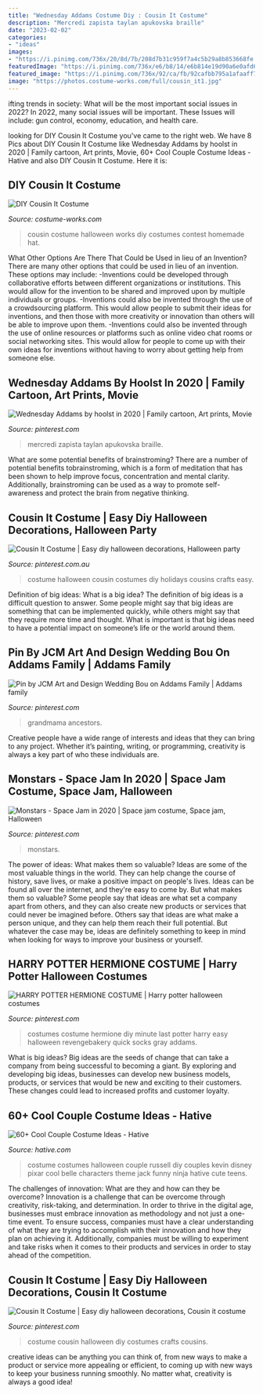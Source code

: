 ```yaml
---
title: "Wednesday Addams Costume Diy : Cousin It Costume"
description: "Mercredi zapista taylan apukovska braille"
date: "2023-02-02"
categories:
- "ideas"
images:
- "https://i.pinimg.com/736x/20/8d/7b/208d7b31c959f7a4c5b29a8b853668fe.jpg"
featuredImage: "https://i.pinimg.com/736x/e6/b8/14/e6b814e19d90a6e0afd67a9dfd6c3ba0.jpg"
featured_image: "https://i.pinimg.com/736x/92/ca/fb/92cafbb795a1afaaff7659b821ec481a.jpg"
image: "https://photos.costume-works.com/full/cousin_it1.jpg"
---
```



ifting trends in society: What will be the most important social issues in 2022?
In 2022, many social issues will be important. These Issues will include: gun control, economy, education, and health care.

	

		
looking for DIY Cousin It Costume you've came to the right web. We have 8 Pics about DIY Cousin It Costume like Wednesday Addams by hoolst in 2020 | Family cartoon, Art prints, Movie, 60+ Cool Couple Costume Ideas - Hative and also DIY Cousin It Costume. Here it is:
		
    
## DIY Cousin It Costume

<img loading=lazy src="https://photos.costume-works.com/full/cousin_it1.jpg" onerror="this.onerror=null;this.src='https://tse4.mm.bing.net/th?id=OIP.ap14t_hfTsyukFqqa0ArowHaJ3&amp;pid=15.1';" alt="DIY Cousin It Costume">

_Source: costume-works.com_

>cousin costume halloween works diy costumes contest homemade hat. 

	

What Other Options Are There That Could be Used in lieu of an Invention?
There are many other options that could be used in lieu of an invention. These options may include: 
-Inventions could be developed through collaborative efforts between different organizations or institutions. This would allow for the invention to be shared and improved upon by multiple individuals or groups. 
-Inventions could also be invented through the use of a crowdsourcing platform. This would allow people to submit their ideas for inventions, and then those with more creativity or innovation than others will be able to improve upon them. 
-Inventions could also be invented through the use of online resources or platforms such as online video chat rooms or social networking sites. This would allow for people to come up with their own ideas for inventions without having to worry about getting help from someone else.

    
## Wednesday Addams By Hoolst In 2020 | Family Cartoon, Art Prints, Movie

<img loading=lazy src="https://i.pinimg.com/736x/92/ca/fb/92cafbb795a1afaaff7659b821ec481a.jpg" onerror="this.onerror=null;this.src='https://tse2.mm.bing.net/th?id=OIP.6BE64cg_f5cwfLQH4ec93AHaKp&amp;pid=15.1';" alt="Wednesday Addams by hoolst in 2020 | Family cartoon, Art prints, Movie">

_Source: pinterest.com_

>mercredi zapista taylan apukovska braille. 

	

What are some potential benefits of brainstroming?
There are a number of potential benefits tobrainstroming, which is a form of meditation that has been shown to help improve focus, concentration and mental clarity. Additionally, brainstroming can be used as a way to promote self-awareness and protect the brain from negative thinking.

    
## Cousin It Costume | Easy Diy Halloween Decorations, Halloween Party

<img loading=lazy src="https://i.pinimg.com/736x/35/0a/85/350a857e84dc8058aee14784de057a4c--cousins.jpg" onerror="this.onerror=null;this.src='https://tse1.mm.bing.net/th?id=OIP.UU9GY0VoV4VJvEJtI7xqeQHaNJ&amp;pid=15.1';" alt="Cousin It Costume | Easy diy halloween decorations, Halloween party">

_Source: pinterest.com.au_

>costume halloween cousin costumes diy holidays cousins crafts easy. 

	

Definition of big ideas: What is a big idea?
The definition of big ideas is a difficult question to answer. Some people might say that big ideas are something that can be implemented quickly, while others might say that they require more time and thought. What is important is that big ideas need to have a potential impact on someone’s life or the world around them.

    
## Pin By JCM Art And Design Wedding Bou On Addams Family | Addams Family

<img loading=lazy src="https://i.pinimg.com/736x/e6/b8/14/e6b814e19d90a6e0afd67a9dfd6c3ba0.jpg" onerror="this.onerror=null;this.src='https://tse4.mm.bing.net/th?id=OIP.e0rYCXQwnWXx87a0XT0qVQHaKk&amp;pid=15.1';" alt="Pin by JCM Art and Design Wedding Bou on Addams Family | Addams family">

_Source: pinterest.com_

>grandmama ancestors. 

	

Creative people have a wide range of interests and ideas that they can bring to any project. Whether it’s painting, writing, or programming, creativity is always a key part of who these individuals are.

    
## Monstars - Space Jam In 2020 | Space Jam Costume, Space Jam, Halloween

<img loading=lazy src="https://i.pinimg.com/736x/20/8d/7b/208d7b31c959f7a4c5b29a8b853668fe.jpg" onerror="this.onerror=null;this.src='https://tse2.mm.bing.net/th?id=OIP.mddbV4tNivKekaA0wJu3iwHaNL&amp;pid=15.1';" alt="Monstars - Space Jam in 2020 | Space jam costume, Space jam, Halloween">

_Source: pinterest.com_

>monstars. 

	

The power of ideas: What makes them so valuable?
Ideas are some of the most valuable things in the world. They can help change the course of history, save lives, or make a positive impact on people's lives. Ideas can be found all over the internet, and they're easy to come by. But what makes them so valuable? Some people say that ideas are what set a company apart from others, and they can also create new products or services that could never be imagined before. Others say that ideas are what make a person unique, and they can help them reach their full potential. But whatever the case may be, ideas are definitely something to keep in mind when looking for ways to improve your business or yourself.

    
## HARRY POTTER HERMIONE COSTUME | Harry Potter Halloween Costumes

<img loading=lazy src="https://i.pinimg.com/736x/3e/ff/d0/3effd01134b7c540497fc86eae041d2a.jpg" onerror="this.onerror=null;this.src='https://tse4.mm.bing.net/th?id=OIP.VY9nxnb3PhOo1PpooiCzWQHaLG&amp;pid=15.1';" alt="HARRY POTTER HERMIONE COSTUME | Harry potter halloween costumes">

_Source: pinterest.com_

>costumes costume hermione diy minute last potter harry easy halloween revengebakery quick socks gray addams. 

	

What is big ideas?
Big ideas are the seeds of change that can take a company from being successful to becoming a giant. By exploring and developing big ideas, businesses can develop new business models, products, or services that would be new and exciting to their customers. These changes could lead to increased profits and customer loyalty.

    
## 60+ Cool Couple Costume Ideas - Hative

<img loading=lazy src="https://hative.com/wp-content/uploads/2016/10/couple-costumes/26-couple-costume-ideas-1.jpg" onerror="this.onerror=null;this.src='https://tse2.mm.bing.net/th?id=OIP.-wf-vgHdyfOtolCRFxmiXgHaJ4&amp;pid=15.1';" alt="60+ Cool Couple Costume Ideas - Hative">

_Source: hative.com_

>costume costumes halloween couple russell diy couples kevin disney pixar cool belle characters theme jack funny ninja hative cute teens. 

	

The challenges of innovation: What are they and how can they be overcome?
Innovation is a challenge that can be overcome through creativity, risk-taking, and determination. In order to thrive in the digital age, businesses must embrace innovation as methodology and not just a one-time event. To ensure success, companies must have a clear understanding of what they are trying to accomplish with their innovation and how they plan on achieving it. Additionally, companies must be willing to experiment and take risks when it comes to their products and services in order to stay ahead of the competition.

    
## Cousin It Costume | Easy Diy Halloween Decorations, Cousin It Costume

<img loading=lazy src="https://i.pinimg.com/originals/35/0a/85/350a857e84dc8058aee14784de057a4c.png" onerror="this.onerror=null;this.src='https://tse2.mm.bing.net/th?id=OIP.CYgVgTsMz_niH-P_2lxdQQHaNJ&amp;pid=15.1';" alt="Cousin It Costume | Easy diy halloween decorations, Cousin it costume">

_Source: pinterest.com_

>costume cousin halloween diy costumes crafts cousins. 

	

creative ideas can be anything you can think of, from new ways to make a product or service more appealing or efficient, to coming up with new ways to keep your business running smoothly. No matter what, creativity is always a good idea!


